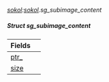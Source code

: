 _[sokol](../../modules/sokol/sokol-module.md):[sokol](../../modules/sokol/sokol-module.md).sg\_subimage\_content_
##### Struct sg\_subimage\_content

| Fields | |
|:---|:---|
| [ptr\_](sokol-sg_subimage_content-ptr_.md) |  |
| [size](sokol-sg_subimage_content-size.md) |  |

